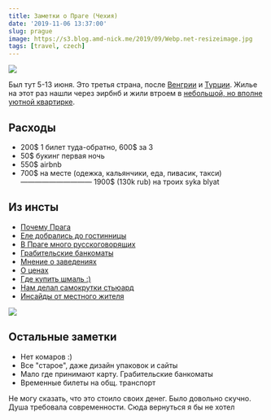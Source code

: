 ```yaml
---
title: Заметки о Праге (Чехия)
date: '2019-11-06 13:37:00'
slug: prague
image: https://s3.blog.amd-nick.me/2019/09/Webp.net-resizeimage.jpg
tags: [travel, czech]
---
```


![](https://s3.blog.amd-nick.me/2019/09/Webp.net-resizeimage.jpg)

Был тут 5-13 июня. Это третья страна, после [Венгрии](2019-09-06-budapest.md) и [Турции](2019-10-06-antalya.md). Жилье на этот раз нашли через эирбнб и жили втроем в [небольшой, но вполне уютной квартирке](https://ru.airbnb.com/rooms/26761189).

<!--truncate-->

## Расходы

- 200$ 1 билет туда-обратно, 600$ за 3
- 50$ букинг первая ночь
- 550$ airbnb
- 700$ на месте (одежка, кальянчики, еда, пивасик, такси)
——————————
1900$ (130k rub) на троих syka blyat

## Из инсты

- [Почему Прага](https://www.instagram.com/p/BzBSoeNIbu0/)
- [Еле добрались до гостинницы](https://www.instagram.com/p/BzDKetOBAjh/)
- [В Праге много русскоговорящих](https://www.instagram.com/p/BzId_UcBpUw/)
- [Грабительские банкоматы](https://www.instagram.com/p/BzQQMzNhqxs/)
- [Мнение о заведениях](https://www.instagram.com/p/BzTAFPvBlj-/)
- [О ценах](https://www.instagram.com/p/BzXwBI5BE_a/)
- [Где купить шмаль :)](https://www.instagram.com/p/BzajNB6hawz/)
- [Нам делал самокрутки стьюард](https://www.instagram.com/p/BzdEkprhsaq/)
- [Инсайды от местного жителя](https://www.instagram.com/p/BzfSSxMBEcM/)

![](https://s3.blog.amd-nick.me/2019/09/IMG_6849.jpg)

## Остальные заметки

- Нет комаров :)
- Все "старое", даже дизайн упаковок и сайты
- Мало где принимают карту. Грабительские банкоматы
- Временные билеты на общ. транспорт

Не могу сказать, что это стоило своих денег. Было довольно скучно. Душа требовала современности. Сюда вернуться я бы не хотел
